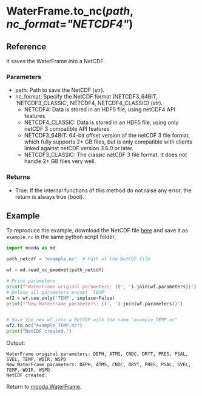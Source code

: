 # WaterFrame.to_nc(*path*, *nc_format*=*"NETCDF4"*)

## Reference

It saves the WaterFrame into a NetCDF.

### Parameters

* path: Path to save the NetCDF (str).
* nc_format: Specify the NetCDF format (NETCDF3_64BIT, ‘NETCDF3_CLASSIC’, NETCDF4, NETCDF4_CLASSIC) (str).
  * NETCDF4: Data is stored in an HDF5 file, using netCDF4 API features.
  * NETCDF4_CLASSIC: Data is stored in an HDF5 file, using only netCDF 3 compatible API features.
  * NETCDF3_64BIT: 64-bit offset version of the netCDF 3 file format, which fully supports 2+ GB files, but is only compatible with clients linked against netCDF version 3.6.0 or later.
  * NETCDF3_CLASSIC: The classic netCDF 3 file format. It does not handle 2+ GB files very well.

### Returns

* True: If the internal functions of this method do not raise any error, the return is always true (bool).

## Example

To reproduce the example, download the NetCDF file [here](http://data.emso.eu/files/emso/obsea/mo/ts/MO_TS_MO_OBSEA.nc) and save it as `example.nc` in the same python script folder.

```python
import mooda as md

path_netcdf = "example.nc"  # Path of the NetCDF file

wf = md.read_nc_emodnet(path_netcdf)

# Print parameters
print(f"WaterFrame original parameters: {(', ').join(wf.parameters)}")
# Delete all parameters except 'TEMP'
wf2 = wf.use_only('TEMP', inplace=False)
print(f"New WaterFrame parameters: {(', ').join(wf.parameters)}")


# Save the new wf into a NetCDF with the name "example_TEMP.nc"
wf2.to_nc("example_TEMP.nc")
print("NetCDF created.")
```

Output:

```shell
WaterFrame original parameters: DEPH, ATMS, CNDC, DRYT, PRES, PSAL, SVEL, TEMP, WDIR, WSPD
New WaterFrame parameters: DEPH, ATMS, CNDC, DRYT, PRES, PSAL, SVEL, TEMP, WDIR, WSPD
NetCDF created.
```

Return to [mooda.WaterFrame](../waterframe.md).
